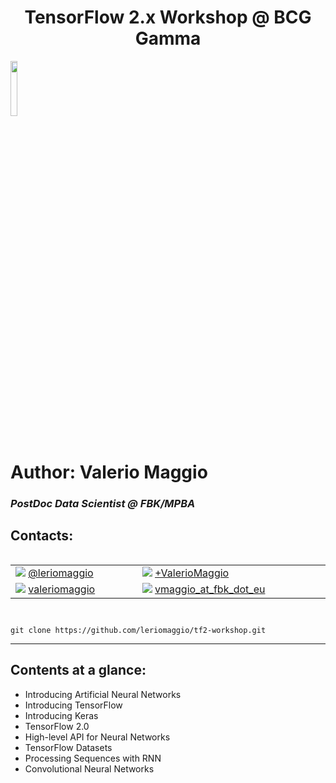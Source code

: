 <div>
    <h1 style="text-align: center;">TensorFlow 2.x Workshop @ BCG Gamma</h1>
    <img style="text-align: left" src="https://www.gstatic.com/devrel-devsite/vb298438d35e34dff3f97c40f057464525beed8d6a3ecb339c274e51019bd45e6/tensorflow/images/lockup.svg" width="15%" />
<div>
<br>

# Author: Valerio Maggio

### _PostDoc Data Scientist @ FBK/MPBA_

## Contacts:

<table style="border: 0px; display: inline-table">
    <tbody>
        <tr style="border: 0px;">
            <td style="border: 0px;">
                <img src="https://raw.githubusercontent.com/leriomaggio/deep-learning-keras-tensorflow/master/imgs/twitter_small.png" style="display: inline-block;" /> 
                <a href="http://twitter.com/leriomaggio" target="_blank">@leriomaggio</a>
            </td>
            <td style="border: 0px;">
                <img src="https://raw.githubusercontent.com/leriomaggio/deep-learning-keras-tensorflow/master/imgs/gplus_small.png" style="display: inline-block;" /> 
                <a href="http://plus.google.com/+ValerioMaggio" target="_blank">+ValerioMaggio</a>
            </td>
        </tr>
        <tr style="border: 0px;">
            <td style="border: 0px;">
                <img src="https://raw.githubusercontent.com/leriomaggio/deep-learning-keras-tensorflow/master/imgs/linkedin_small.png" style="display: inline-block;" /> 
                <a href="it.linkedin.com/in/valeriomaggio" target="_blank">valeriomaggio</a>
            </td>
            <td style="border: 0px;">
                <img src="https://raw.githubusercontent.com/leriomaggio/deep-learning-keras-tensorflow/master/imgs/gmail_small.png" style="display: inline-block;" /> 
                <a href="mailto:vmaggio@fbk.eu">vmaggio_at_fbk_dot_eu</a>
            </td>
       </tr>
  </tbody>
</table>


```shell

git clone https://github.com/leriomaggio/tf2-workshop.git
```

---

## Contents at a glance:

* Introducing Artificial Neural Networks
* Introducing TensorFlow
* Introducing Keras
* TensorFlow 2.0
* High-level API for Neural Networks
* TensorFlow Datasets
* Processing Sequences with RNN
* Convolutional Neural Networks
